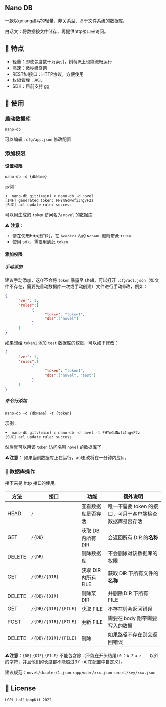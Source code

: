 ## Nano DB
一款以golang编写的轻量、非关系型、基于文件系统的数据库。  

白话文：将数据按文件储存，再提供http接口来访问。  

## 🔖 特点
- 轻量：即使包含数十万索引，树莓派上也能流畅运行
- 高速：微秒级查询
- RESTful接口：HTTP协议，方便使用
- 权限管理：ACL
- SDK：目前支持 [go](https://github.com/lollipopkit/nano-db-sdk-go)

## 📖 使用

### 启动数据库
`nano-db`

可以编辑 `.cfg/app.json` 修改配置

### 添加权限

#### 设置权限
`nano-db -d {dbName}`

示例：
```
➜  nano-db git:(main) ✗ nano-db -d novel
[INF] generated token: FHYmGdNwfiJngvF2z
[SUC] acl update rule: success
```
可以用生成的 `token` 访问名为 `novel` 的数据库

⚠️ **注意**：
- 请在使用http接口时，在 `headers` 内的 `NanoDB` 键附带此 `token`
- 使用 sdk，需要用到此 `token` 

#### 添加权限

##### 手动添加
建议手动添加，这样不会将 `token` 暴露至 shell，可以打开 `.cfg/acl.json`（如文件不存在，需要先启动数据库一次或手动创建）文件进行手动修改，例如：
```json
{
      "ver": 1,
      "rules":[
            {
                  "token": "token1",
                  "dbs":["novel"]
            }
      ]
}
```

如果想给 `token1` 添加 `test` 数据库的权限，可以如下修改：
```json
{
      "ver": 1,
      "rules":[
            {
                  "token": "token1",
                  "dbs":["novel", "test"]
            }
      ]
}
```

##### 命令行添加
`nano-db -d {dbName} -t {token}`   

示例：
```
➜  nano-db git:(main) ✗ nano-db -d novel -t FHYmGdNwfiJngvF2z
[SUC] acl update rule: success
```
然后就可以用该 `token` 访问名叫 `novel` 的数据库了

⚠️**注意**：
如果当前数据库正在运行，acl更改将在一分钟内应用。

### 🔨 数据库操作
接下来是 http 接口的使用。

方法|接口|功能|额外说明
---|---|---|---
HEAD|`/`|查看数据库是否存活|唯一不需要 token 的接口，可用于客户端检查数据库是否存活
GET|`/{DB}`|获取 DB 内所有 DIR|会返回所有 DIR 的**名称**
DELETE|`/{DB}`|删除数据库|不会删除对该数据库的权限
GET|`/{DB}/{DIR}`|获取 DIR 内所有 FILE|获取 DIR 下所有文件的**名称**
DELETE|`/{DB}/{DIR}`|删除某 DIR|并删除 DIR 下所有 FILE
GET|`/{DB}/{DIR}/{FILE}`|获取 FILE|不存在则会返回错误
POST|`/{DB}/{DIR}/{FILE}`|更新 FILE|需要在 body 附带需要写入的数据
DELETE|`/{DB}/{DIR}/{FILE}`|删除|如果路径不存在则会返回错误

⚠️**注意**：`{DB}`,`{DIR}`,`{FILE}` 不能包含除 `.`(不能在开头结尾) `0-9` `A-Z` `a-z` `_` `-` 以外的字符，并且他们的长度都不能超过37（可在配置中自定义）。

建议规范：`novel/chapter/1.json` `xapp/user/xxx.json` `secret/key/xxx.json`

## 🔑 License
`LGPL LollipopKit 2022`